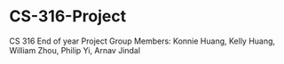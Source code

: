 # CS-316-Project
CS 316 End of year Project
Group Members: Konnie Huang, Kelly Huang, William Zhou, Philip Yi, Arnav Jindal
